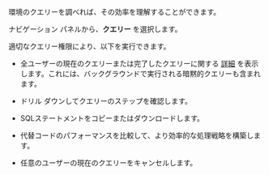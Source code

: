 環境のクエリーを調べれば、その効率を理解することができます。

ナビゲーション パネルから、**クエリー** を選択します。

適切なクエリー権限により、以下を実行できます。

-   全ユーザーの現在のクエリーまたは完了したクエリーに関する [詳細](zvd1688067459510.md) を表示します。これには、バックグラウンドで実行される暗黙的クエリーも含まれます。

-   ドリル ダウンしてクエリーのステップを確認します。

-   SQLステートメントをコピーまたはダウンロードします。

-   代替コードのパフォーマンスを比較して、より効率的な処理戦略を構築します。

-   任意のユーザーの現在のクエリーをキャンセルします。
